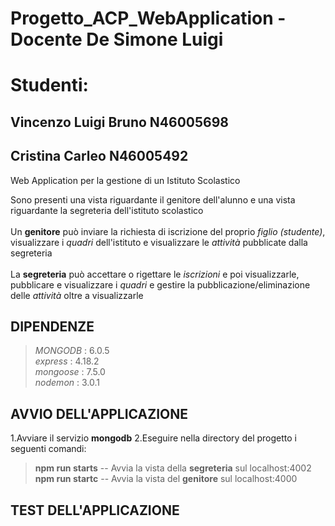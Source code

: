 # Progetto_ACP_WebApplication - Docente De Simone Luigi

# Studenti:
## Vincenzo Luigi Bruno N46005698
## Cristina Carleo N46005492

Web Application per la gestione di un Istituto Scolastico<br>

Sono presenti una vista riguardante il genitore dell'alunno e una vista riguardante la segreteria dell'istituto scolastico<br><br>
Un **genitore** può inviare la richiesta di iscrizione del proprio _figlio (studente)_, visualizzare i _quadri_ dell'istituto e visualizzare le _attività_ pubblicate dalla segreteria <br><br>
La **segreteria** può accettare o rigettare le _iscrizioni_ e poi visualizzarle,  pubblicare e visualizzare i _quadri_ e gestire la pubblicazione/eliminazione delle _attività_ oltre a visualizzarle<br>

## DIPENDENZE

> _MONGODB_ : 6.0.5\
> _express_ : 4.18.2\
> _mongoose_ : 7.5.0\
> _nodemon_ : 3.0.1

## AVVIO DELL'APPLICAZIONE

1.Avviare il servizio **mongodb**
2.Eseguire nella directory del progetto i seguenti comandi:

> **npm run starts** -- Avvia la vista della **segreteria** sul localhost:4002\
> **npm run startc** -- Avvia la vista del **genitore** sul localhost:4000

## TEST DELL'APPLICAZIONE
